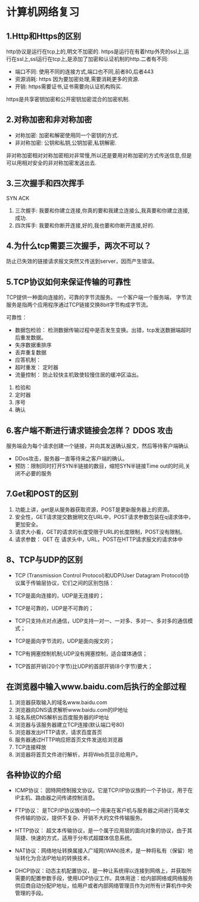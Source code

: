 # 计算机网络复习

## 1.Http和Https的区别

http协议是运行在tcp上的,明文不加密的. https是运行在有着http外壳的ssl上,运行在ssl上,ssl运行在tcp上,是添加了加密和认证机制的http.二者有不同:
- 端口不同: 使用不同的连接方式,端口也不同,前者80,后者443
- 资源消耗: https 因为要加密处理,需要消耗更多的资源.
- 开销: https需要证书,证书需要向认证机构购买.


https是共享密钥加密和公开密钥加密混合的加密机制.

## 2.对称加密和非对称加密

- 对称加密: 加密和解密使用同一个密钥的方式.
- 非对称加密: 公钥和私钥,公钥加密,私钥解密.

非对称加密相对对称加密相对非常慢,所以还是要用对称加密的方式传送信息,但是可以用相对安全的非对称加密发送出去.

## 3.三次握手和四次挥手
SYN ACK
1. 三次握手: 我要和你建立连接,你真的要和我建立连接么,我真要和你建立连接,成功.
2. 四次挥手: 我要和你断开连接,好的,我也要和你断开连接,好的.




## 4.为什么tcp需要三次握手，两次不可以？
防止已失效的链接请求报文突然又传送到server，因而产生错误。

## 5.TCP协议如何来保证传输的可靠性
TCP提供一种面向连接的，可靠的字节流服务。 一个客户端一个服务端， 字节流服务是指两个应用程序通过TCP链接交换8bit字节构成字节流。

可靠性： 
- 数据包检验： 检测数据传输过程中是否发生变换。出错，tcp发送数据端超时后重发数据。
- 失序数据重排序
- 丢弃重复数据
- 应答机制： 
- 超时重发： 定时器
- 流量控制： 防止较快主机致使较慢住居的缓冲区溢出。

1. 检验和
2. 定时器
3. 序号
4. 确认

## 6.客户端不断进行请求链接会怎样？ DDOS 攻击
服务端会为每个请求创建一个链接，并向其发送确认报文，然后等待客户端确认

- DDos攻击，服务器一直等待来之客户端的确认。
- 预防：限制同时打开SYN半链接的数目，缩短SYN半链接Time out的时间,关闭不必要的服务

## 7.Get和POST的区别
1. 功能上讲，get是从服务器获取资源，POST是更新服务器上的资源。
2. 安全性，GET请求提交数据明文在URL中，POST请求参数包装在q请求体中，更加安全。
3. 请求大小看，GET的请求的长度受限于URL的长度限制，POST没有限制。
4. 请求参数： GET 在 请求头中，URL，POST在HTTP请求报文的请求体中

## 8、TCP与UDP的区别

- TCP (Transmission Control Protocol)和UDP(User Datagram Protocol)协议属于传输层协议，它们之间的区别包括：

- TCP是面向连接的，UDP是无连接的；

- TCP是可靠的，UDP是不可靠的；

- TCP只支持点对点通信，UDP支持一对一、一对多、多对一、多对多的通信模式；

- TCP是面向字节流的，UDP是面向报文的；

- TCP有拥塞控制机制;UDP没有拥塞控制，适合媒体通信；

- TCP首部开销(20个字节)比UDP的首部开销(8个字节)要大；


## 在浏览器中输入www.baidu.com后执行的全部过程

1. 浏览器获取输入的域名www.baidu.com 
2. 浏览器向DNS请求解析www.baidu.com的IP地址 
3. 域名系统DNS解析出百度服务器的IP地址 
4. 浏览器与该服务器建立TCP连接(默认端口号80) 
5. 浏览器发出HTTP请求，请求百度首页 
6. 服务器通过HTTP响应把首页文件发送给浏览器 
7. TCP连接释放 
8. 浏览器将首页文件进行解析，并将Web页显示给用户。

## 各种协议的介绍
- ICMP协议： 因特网控制报文协议。它是TCP/IP协议族的一个子协议，用于在IP主机、路由器之间传递控制消息。

- FTP协议： 是TCP/IP协议族中的一个用来在客户机与服务器之间进行简单文件传输的协议，提供不复杂、开销不大的文件传输服务。

- HTTP协议： 超文本传输协议，是一个属于应用层的面向对象的协议，由于其简捷、快速的方式，适用于分布式超媒体信息系统。

- NAT协议：网络地址转换属接入广域网(WAN)技术，是一种将私有（保留）地址转化为合法IP地址的转换技术，

- DHCP协议：动态主机配置协议，是一种让系统得以连接到网络上，并获取所需要的配置参数手段，使用UDP协议工作。具体用途：给内部网络或网络服务供应商自动分配IP地址，给用户或者内部网络管理员作为对所有计算机作中央管理的手段。
